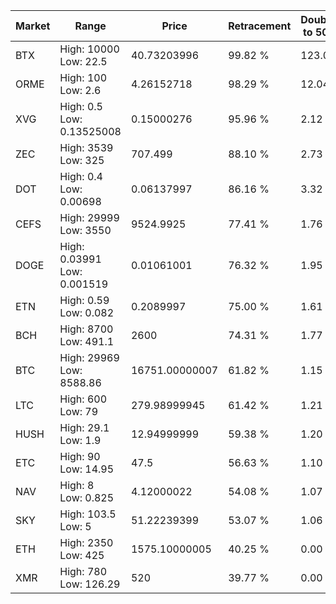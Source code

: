 | Market | Range | Price| Retracement | Doubles to 50% |
| --- | --- | --- | --- | --- |
| BTX | High: 10000<br />Low: 22.5 | 40.73203996 | 99.82 % | 123.03 |
| ORME | High: 100<br />Low: 2.6 | 4.26152718 | 98.29 % | 12.04 |
| XVG | High: 0.5<br />Low: 0.13525008 | 0.15000276 | 95.96 % | 2.12 |
| ZEC | High: 3539<br />Low: 325 | 707.499 | 88.10 % | 2.73 |
| DOT | High: 0.4<br />Low: 0.00698 | 0.06137997 | 86.16 % | 3.32 |
| CEFS | High: 29999<br />Low: 3550 | 9524.9925 | 77.41 % | 1.76 |
| DOGE | High: 0.03991<br />Low: 0.001519 | 0.01061001 | 76.32 % | 1.95 |
| ETN | High: 0.59<br />Low: 0.082 | 0.2089997 | 75.00 % | 1.61 |
| BCH | High: 8700<br />Low: 491.1 | 2600 | 74.31 % | 1.77 |
| BTC | High: 29969<br />Low: 8588.86 | 16751.00000007 | 61.82 % | 1.15 |
| LTC | High: 600<br />Low: 79 | 279.98999945 | 61.42 % | 1.21 |
| HUSH | High: 29.1<br />Low: 1.9 | 12.94999999 | 59.38 % | 1.20 |
| ETC | High: 90<br />Low: 14.95 | 47.5 | 56.63 % | 1.10 |
| NAV | High: 8<br />Low: 0.825 | 4.12000022 | 54.08 % | 1.07 |
| SKY | High: 103.5<br />Low: 5 | 51.22239399 | 53.07 % | 1.06 |
| ETH | High: 2350<br />Low: 425 | 1575.10000005 | 40.25 % | 0.00 |
| XMR | High: 780<br />Low: 126.29 | 520 | 39.77 % | 0.00 |
